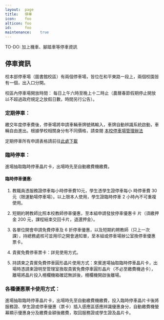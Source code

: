 ```yaml
---
layout:  page
title:   停車
icon:    foo
alticon: foo
id:      foo
maintenance:    true
---
```


TO-DO: 加上機車、腳踏車等停車資訊

## 停車資訊
校本部停車場（圖書館校區）有兩個停車場，皆位在和平東路一段上，兩個校園皆有一個，出入口分開。

校區內停車場開放時間：
每日上午六時至晚上十二時止（農曆春節假期停止開放以不超過政府規定之放假日數，時間另行公告）。

### 定期停車：
繳交年度停車費後，停車場將申請車輛車牌號碼輸入，車牌自動辨識系統啟動，車輛自由進出。根據學校相關身分有不同價格，請查閱 [本校停車場管理辦法](http://www.ga.ntnu.edu.tw/aff/form/1040616本校停車場管理辦法.docx)

定期停車所有申請表格請前往[此處下載](http://www.ga.ntnu.edu.tw/parking/)


### 臨時停車：
進場抽取臨時停車晶片卡，出場時先至自動繳費機繳費。

#### 臨時停車優惠:

1. 教職員憑服務證停車每小時停車費10元，學生憑學生證停車每小
時停車費 30 元（限運動場停車場）。以上限本人使用，學生證臨時停車 2 小時內不可重複使用。

2. 短期約聘教師比照本校教師停車優惠，至本組申請發放停車優惠卡
片（須繳押金 200 元，課程結束交回卡片，退還押金）。

3. 各單位開會申請免費停車及 6 折停車優惠，以及短期約聘教師（只上一次課），持總務處核可並用印之開會通知單，至本組或停車場辦公室換停車優惠票卡。

4. 貴賓免費停車票卡：詳見使用方式。

5. 持請柬之貴賓免費停車圓形晶片使用方式：來賓進場抽取臨時停車晶片卡，出場時憑請柬證明至管理室換取貴賓免費停車圓形晶片（不必至繳費機過卡），離場將晶片投入柵欄機箱確認無誤後，柵欄機開啟後離場。

### 各種優惠票卡使用方式：
進場抽取臨時停車晶片卡，出場時先至自動繳費機繳費，投入臨時停車晶片卡後將服務證、學生證或停車優惠（票卡）插入感應區感應辨識優惠身分，自動繳費機螢幕顯示優惠身分及繳費金額後繳費，取回服務證或學生證及晶片卡。
